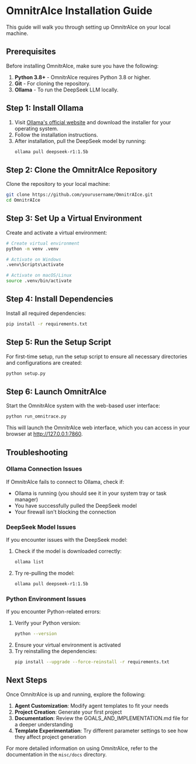 # OmnitrAIce Installation Guide

This guide will walk you through setting up OmnitrAIce on your local machine.

## Prerequisites

Before installing OmnitrAIce, make sure you have the following:

1. **Python 3.8+** - OmnitrAIce requires Python 3.8 or higher.
2. **Git** - For cloning the repository.
3. **Ollama** - To run the DeepSeek LLM locally.

## Step 1: Install Ollama

1. Visit [Ollama's official website](https://ollama.ai/) and download the installer for your operating system.
2. Follow the installation instructions.
3. After installation, pull the DeepSeek model by running:
   ```bash
   ollama pull deepseek-r1:1.5b
   ```

## Step 2: Clone the OmnitrAIce Repository

Clone the repository to your local machine:

```bash
git clone https://github.com/yourusername/OmnitrAIce.git
cd OmnitrAIce
```

## Step 3: Set Up a Virtual Environment

Create and activate a virtual environment:

```bash
# Create virtual environment
python -m venv .venv

# Activate on Windows
.venv\Scripts\activate

# Activate on macOS/Linux
source .venv/bin/activate
```

## Step 4: Install Dependencies

Install all required dependencies:

```bash
pip install -r requirements.txt
```

## Step 5: Run the Setup Script

For first-time setup, run the setup script to ensure all necessary directories and configurations are created:

```bash
python setup.py
```

## Step 6: Launch OmnitrAIce

Start the OmnitrAIce system with the web-based user interface:

```bash
python run_omnitrace.py
```

This will launch the OmnitrAIce web interface, which you can access in your browser at http://127.0.0.1:7860.

## Troubleshooting

### Ollama Connection Issues

If OmnitrAIce fails to connect to Ollama, check if:
- Ollama is running (you should see it in your system tray or task manager)
- You have successfully pulled the DeepSeek model
- Your firewall isn't blocking the connection

### DeepSeek Model Issues

If you encounter issues with the DeepSeek model:
1. Check if the model is downloaded correctly:
   ```bash
   ollama list
   ```
2. Try re-pulling the model:
   ```bash
   ollama pull deepseek-r1:1.5b
   ```

### Python Environment Issues

If you encounter Python-related errors:
1. Verify your Python version:
   ```bash
   python --version
   ```
2. Ensure your virtual environment is activated
3. Try reinstalling the dependencies:
   ```bash
   pip install --upgrade --force-reinstall -r requirements.txt
   ```

## Next Steps

Once OmnitrAIce is up and running, explore the following:

1. **Agent Customization**: Modify agent templates to fit your needs
2. **Project Creation**: Generate your first project 
3. **Documentation**: Review the GOALS_AND_IMPLEMENTATION.md file for a deeper understanding
4. **Template Experimentation**: Try different parameter settings to see how they affect project generation

For more detailed information on using OmnitrAIce, refer to the documentation in the `misc/docs` directory.
